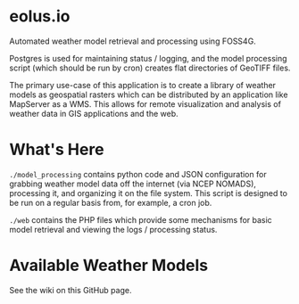 # eolus.io
Automated weather model retrieval and processing using FOSS4G.

Postgres is used for maintaining status / logging, and the model processing script (which should be run by cron) creates flat directories of GeoTIFF files.

The primary use-case of this application is to create a library of weather models as geospatial rasters which can be distributed by an application like MapServer as a WMS. This allows for remote visualization and analysis of weather data in GIS applications and the web.

# What's Here
`./model_processing` contains python code and JSON configuration for grabbing weather model data off the internet (via NCEP NOMADS), processing it, and organizing it on the file system.  This script is designed to be run on a regular basis from, for example, a cron job.

`./web` contains the PHP files which provide some mechanisms for basic model retrieval and viewing the logs / processing status.

# Available Weather Models
See the wiki on this GitHub page.
